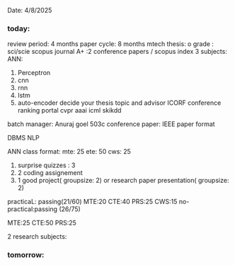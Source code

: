 Date: 4/8/2025

### today:

review period: 4 months
paper cycle: 8 months
mtech thesis:
o grade : sci/scie scopus journal
A+ :2 conference papers / scopus index
3 subjects:
ANN:

1. Perceptron
2. cnn
3. rnn
4. lstm
5. auto-encoder
   decide your thesis topic and advisor
   ICORF conference ranking portal
   cvpr
   aaai
   icml
   skikdd

batch manager: Anuraj goel 503c
conference paper: IEEE paper format

DBMS
NLP

ANN class format:
mte: 25
ete: 50
cws: 25

1. surprise quizzes : 3
2. 2 coding assignement
3. 1 good project( groupsize: 2) or research paper presentation( groupsize: 2)

practicaL: passing(21/60)
MTE:20
CTE:40
PRS:25
CWS:15
no-practical:passing (26/75)

MTE:25
CTE:50
PRS:25

2 research subjects:

### tomorrow:
